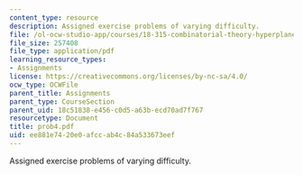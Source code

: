 ```yaml
---
content_type: resource
description: Assigned exercise problems of varying difficulty.
file: /ol-ocw-studio-app/courses/18-315-combinatorial-theory-hyperplane-arrangements-fall-2004/ee881e7420e0afccab4c84a533673eef_prob4.pdf
file_size: 257408
file_type: application/pdf
learning_resource_types:
- Assignments
license: https://creativecommons.org/licenses/by-nc-sa/4.0/
ocw_type: OCWFile
parent_title: Assignments
parent_type: CourseSection
parent_uid: 18c51838-e456-c0d5-a63b-ecd70ad7f767
resourcetype: Document
title: prob4.pdf
uid: ee881e74-20e0-afcc-ab4c-84a533673eef
---
```

Assigned exercise problems of varying difficulty.